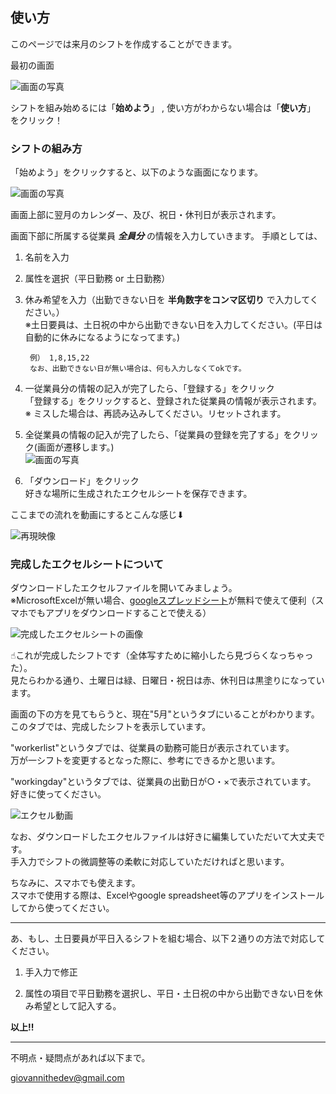## 使い方

このページでは来月のシフトを作成することができます。

最初の画面

![画面の写真](https://github.com/drumgiovanni/heroku-shiftgenerator/blob/master/others/ss1.png)

シフトを組み始めるには「**始めよう**」 , 使い方がわからない場合は「**使い方**」 をクリック！



### シフトの組み方


「始めよう」をクリックすると、以下のような画面になります。

![画面の写真](https://github.com/drumgiovanni/heroku-shiftgenerator/blob/master/others/ss2.png)


画面上部に翌月のカレンダー、及び、祝日・休刊日が表示されます。

画面下部に所属する従業員 ***全員分*** の情報を入力していきます。
手順としては、

1. 名前を入力

1. 属性を選択（平日勤務 or 土日勤務）

1. 休み希望を入力（出勤できない日を **半角数字をコンマ区切り** で入力してください。）  
        ※土日要員は、土日祝の中から出勤できない日を入力してください。(平日は自動的に休みになるようになってます。)

        例） 1,8,15,22
        なお、出勤できない日が無い場合は、何も入力しなくてokです。

1. 一従業員分の情報の記入が完了したら、「登録する」をクリック  
        「登録する」をクリックすると、登録された従業員の情報が表示されます。  
        ※ ミスした場合は、再読み込みしてください。リセットされます。

1. 全従業員の情報の記入が完了したら、「従業員の登録を完了する」をクリック(画面が遷移します。)  
     ![画面の写真](https://github.com/drumgiovanni/heroku-shiftgenerator/blob/master/others/ss3.png)

1. 「ダウンロード」をクリック  
        好きな場所に生成されたエクセルシートを保存できます。  


ここまでの流れを動画にするとこんな感じ⬇︎

![再現映像](https://github.com/drumgiovanni/heroku-shiftgenerator/blob/master/others/mv1.gif)



### 完成したエクセルシートについて

ダウンロードしたエクセルファイルを開いてみましょう。  
※MicrosoftExcelが無い場合、[googleスプレッドシート](https://www.google.com/intl/ja_jp/sheets/about/)が無料で使えて便利（スマホでもアプリをダウンロードすることで使える）

![完成したエクセルシートの画像](https://github.com/drumgiovanni/heroku-shiftgenerator/blob/master/others/ss4.png)

☝︎これが完成したシフトです（全体写すために縮小したら見づらくなっちゃった）。  
見たらわかる通り、土曜日は緑、日曜日・祝日は赤、休刊日は黒塗りになっています。  


画面の下の方を見てもらうと、現在"5月"というタブにいることがわかります。  
このタブでは、完成したシフトを表示しています。  

"workerlist"というタブでは、従業員の勤務可能日が表示されています。  
万が一シフトを変更するとなった際に、参考にできるかと思います。  

"workingday"というタブでは、従業員の出勤日が○・×で表示されています。  
 好きに使ってください。  

![エクセル動画](https://github.com/drumgiovanni/heroku-shiftgenerator/blob/master/others/mv2.gif)

なお、ダウンロードしたエクセルファイルは好きに編集していただいて大丈夫です。  
手入力でシフトの微調整等の柔軟に対応していただければと思います。  


ちなみに、スマホでも使えます。  
スマホで使用する際は、Excelやgoogle spreadsheet等のアプリをインストールしてから使ってください。  

---

あ、もし、土日要員が平日入るシフトを組む場合、以下２通りの方法で対応してください。  

1. 手入力で修正  

1. 属性の項目で平日勤務を選択し、平日・土日祝の中から出勤できない日を休み希望として記入する。  

**以上!!**  

---  



不明点・疑問点があれば以下まで。  

giovannithedev@gmail.com
